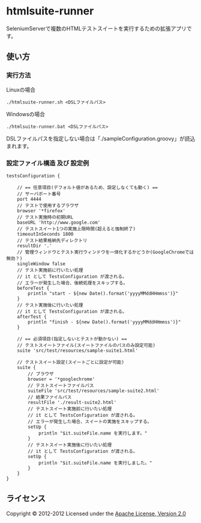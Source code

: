 htmlsuite-runner
======================
SeleniumServerで複数のHTMLテストスイートを実行するための拡張アプリです。
 
使い方
------
### 実行方法 ###
Linuxの場合

	./htmlsuite-runner.sh <DSLファイルパス>

Windowsの場合

	./htmlsuite-runner.bat <DSLファイルパス>

DSLファイルパスを指定しない場合は「./sampleConfiguration.groovy」が読込まれます。

### 設定ファイル構造 及び 設定例 ###
	testsConfiguration {

		// == 任意項目(デフォルト値があるため、設定しなくても動く) ==
		// サーバポート番号
		port 4444
		// テストで使用するブラウザ
		browser '*firefox'
		// テスト実施時の初期URL
		baseURL 'http://www.google.com'
		// テストスイート1つの実施上限時間(超えると強制終了)
		timeoutInSeconds 1800
		// テスト結果格納先ディレクトリ
		resultDir '.'
		// 管理ウィンドウとテスト実行ウィンドウを一体化するかどうか(GoogleChromeでは無効？)
		singleWindow false
		// テスト実施前に行いたい処理
		// it として TestsConfiguration が渡される。
		// エラーが発生した場合、後続処理をスキップする。
		beforeTest {
			println "start - ${new Date().format('yyyyMMddHHmmss')}"
		}
		// テスト実施後に行いたい処理
		// it として TestsConfiguration が渡される。
		afterTest {
			println "finish - ${new Date().format('yyyyMMddHHmmss')}"
		}

		// == 必須項目(指定しないとテストが動かない) ==
		// テストスイートファイル(スイートファイルのパスのみ設定可能)
		suite 'src/test/resources/sample-suite1.html'

		// テストスイート設定(スイートごとに設定が可能)
		suite {
			// ブラウザ
			browser = '*googlechrome'
			// テストスイートファイルパス
			suiteFile 'src/test/resources/sample-suite2.html'
			// 結果ファイルパス
			resultFile './result-suite2.html'
			// テストスイート実施前に行いたい処理
			// it として TestsConfiguration が渡される。
			// エラーが発生した場合、スイートの実施をスキップする。
			setUp {
				println "$it.suiteFile.name を実行します。"
			}
			// テストスイート実施後に行いたい処理
			// it として TestsConfiguration が渡される。
			setUp {
				println "$it.suiteFile.name を実行しました。"
			}
		}
	}

ライセンス
----------
Copyright &copy; 2012-2012
Licensed under the [Apache License, Version 2.0][Apache]
 
[Apache]: http://www.apache.org/licenses/LICENSE-2.0
